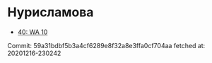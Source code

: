 # Нурисламова
- [40: WA 10](40.md)

Commit: 59a31bdbf5b3a4cf6289e8f32a8e3ffa0cf704aa
 fetched at: 20201216-230242
